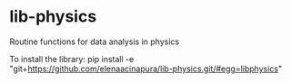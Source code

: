 # lib-physics
Routine functions for data analysis in physics

To install the library: 
	pip install -e "git+https://github.com/elenaacinapura/lib-physics.git/#egg=libphysics"
